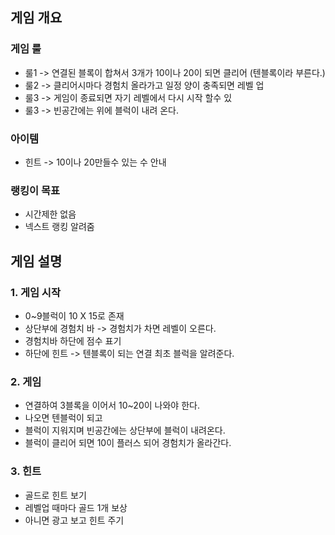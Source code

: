 ## 게임 개요
### 게임 룰
  - 룰1 -> 연결된 블록이 합쳐서 3개가 10이나 20이 되면 클리어 (텐블록이라 부른다.)
  - 룰2 -> 클리어시마다 경험치 올라가고 일정 양이 충족되면 레벨 업
  - 룰3 -> 게임이 종료되면 자기 레벨에서 다시 시작 할수 있
  - 룰3 -> 빈공간에는 위에 블럭이 내려 온다.

### 아이템
  - 힌트 -> 10이나 20만들수 있는 수 안내 
 
### 랭킹이 목표
  - 시간제한 없음 
  - 넥스트 랭킹 알려줌 

## 게임 설명
### 1. 게임 시작
  - 0~9블럭이 10 X 15로 존재
  - 상단부에 경험치 바 -> 경험치가 차면 레벨이 오른다.
  - 경험치바 하단에 점수 표기 
  - 하단에 힌트 -> 텐블록이 되는 연결 최초 블럭을 알려준다.

### 2. 게임 
  - 연결하여 3블록을 이어서 10~20이 나와야 한다.
  - 나오면 텐블럭이 되고 
  - 블럭이 지워지며 빈공간에는 상단부에 블럭이 내려온다.
  - 블럭이 클리어 되면 10이 플러스 되어 경험치가 올라간다.

### 3. 힌트
  - 골드로 힌트 보기
  - 레벨업 때마다 골드 1개 보상
  - 아니면 광고 보고 힌트 주기
